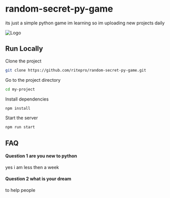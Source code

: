 # random-secret-py-game

its just a simple python game im learning so im uploading new projects daily

![Logo](https://dev-to-uploads.s3.amazonaws.com/uploads/articles/th5xamgrr6se0x5ro4g6.png)

## Run Locally

Clone the project

```bash
git clone https://github.com/ritepro/random-secret-py-game.git
```

Go to the project directory

```bash
cd my-project
```

Install dependencies

```bash
npm install
```

Start the server

```bash
npm run start
```

## FAQ

#### Question 1 are you new to python

yes i am less then a week

#### Question 2 what is your dream

to help people
